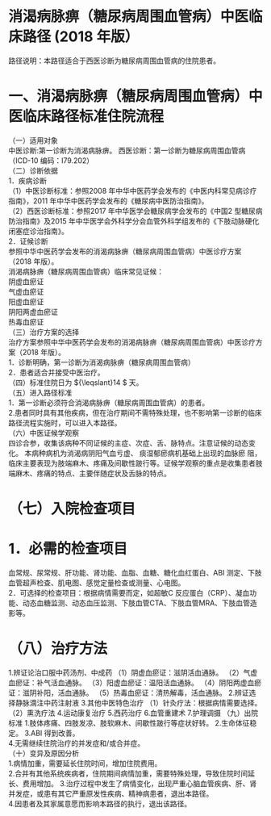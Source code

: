 # 消渴病脉痹（糖尿病周围血管病）中医临床路径 (2018 年版）  
路径说明：本路径适合于西医诊断为糖尿病周围血管病的住院患者。  
# 一、消渴病脉痹（糖尿病周围血管病）中医临床路径标准住院流程  
（一）适用对象  
中医诊断:第一诊断为消渴病脉痹。 西医诊断：第一诊断为糖尿病周围血管病（ICD-10 编码：I79.202）  
（二）诊断依据  
1．疾病诊断  
（1）中医诊断标准：参照2008 年中华中医药学会发布的《中医内科常见病诊疗指南》，2011 年中华中医药学会发布的《糖尿病中医防治指南》。  
（2）西医诊断标准：参照2017 年中华医学会糖尿病学会发布的《中国2 型糖尿病防治指南》及2015 年中华医学会外科学分会血管外科学组发布的《下肢动脉硬化闭塞症诊治指南》。  
2．证候诊断  
参照中华中医药学会发布的消渴病脉痹（糖尿病周围血管病）中医诊疗方案（2018 年版）。  
消渴病脉痹（糖尿病周围血管病）临床常见证候：  
阴虚血瘀证  
气虚血瘀证  
阳虚血瘀证  
阴阳两虚血瘀证  
热毒血瘀证  
（三）治疗方案的选择  
治疗方案参照中华中医药学会发布的消渴病脉痹（糖尿病周围血管病）中医诊疗方案（2018 年版）。  
1．诊断明确，第一诊断为消渴病脉痹（糖尿病周围血管病）  
2．患者适合并接受中医治疗。  
（四）标准住院日为 ${\leqslant}14 $ 天。  
（五）进入路径标准  
1．第一诊断必须符合消渴病脉痹（糖尿病周围血管病）的患者。  
2.患者同时具有其他疾病，但在治疗期间不需特殊处理，也不影响第一诊断的临床路径流程实施时，可以进入本路径。  
（六）中医证候学观察  
四诊合参，收集该病种不同证候的主症、次症、舌、脉特点。注意证候的动态变化。 本病种病机为消渴病阴阳气血亏虚、 痰湿郁瘀病机基础上出现的血脉瘀 阻，临床主要表现为肢端麻木、疼痛及间歇性跛行等。证候学观察的重点是收集患者肢端麻木、疼痛的特点、主要伴随症状及舌脉的特点。  
# （七）入院检查项目  
# 1．必需的检查项目  
血常规、尿常规、肝功能、肾功能、血脂、血糖、糖化血红蛋白、ABI 测定、下肢血管超声检查、肌电图、感觉定量检查或测量、心电图。  
2．可选择的检查项目：根据病情需要而定，如超敏C 反应蛋白（CRP）、凝血功能、动态血糖监测、动态血压监测、下肢血管CTA、下肢血管MRA、下肢血管造影等。  
# （八）治疗方法  
1.辨证论治口服中药汤剂、中成药 （1）阴虚血瘀证：滋阴活血通脉。  （2）气虚血瘀证：补气活血通脉。  （3）阳虚血瘀证：温阳活血通脉。  （4）阴阳两虚血瘀证：滋阴补阳，活血通脉。  （5）热毒血瘀证：清热解毒，活血通脉。  2.辨证选择静脉滴注中药注射液  3.其他中医特色治疗 （1）针灸疗法：根据病情需要选择。 （2）熏洗疗法 4.运动康复治疗 5.西药治疗  6.血管重建术  7.护理调摄  （九）出院标准 1.肢体疼痛、四肢发凉、肢软麻木、间歇性跛行等症状好转。 2.生命体征稳定。 3.ABI 得到改善。  
4.无需继续住院治疗的并发症和/或合并症。  
（十）变异及原因分析  
1.病情加重，需要延长住院时间，增加住院费用。  
2.合并有其他系统疾病者，住院期间病情加重，需要特殊处理，导致住院时间延长、费用增加。 3.治疗过程中发生了病情变化，出现严重心脑血管疾病、肝、肾并发症，或患有其它严重原发性疾病、精神病患者，退出本路径。  
4.因患者及其家属意愿而影响本路径的执行，退出该路径。  